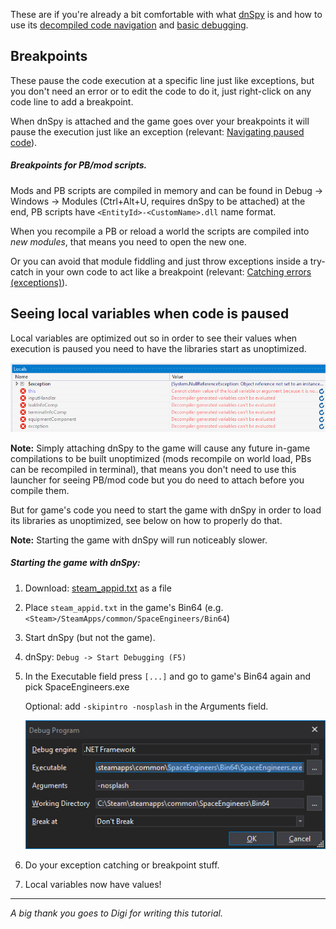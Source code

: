 These are if you're already a bit comfortable with what [dnSpy](Advanced-debugging-with-dnSpy#getting-dnspy) is and how to use its [decompiled code navigation](Advanced-debugging-with-dnSpy#looking-at-the-compiled-code) and [basic debugging](Advanced-debugging-with-dnSpy#catching-errors-exceptions).



## Breakpoints

These pause the code execution at a specific line just like exceptions, but you don't need an error or to edit the code to do it, just right-click on any code line to add a breakpoint.

When dnSpy is attached and the game goes over your breakpoints it will pause the execution just like an exception (relevant: [Navigating paused code](Advanced-debugging-with-dnSpy#navigating-paused-code)).

##### Breakpoints for PB/mod scripts.

Mods and PB scripts are compiled in memory and can be found in Debug -> Windows -> Modules (Ctrl+Alt+U, requires dnSpy to be attached) at the end, PB scripts have `<EntityId>-<CustomName>.dll` name format.

When you recompile a PB or reload a world the scripts are compiled into *new modules*, that means you need to open the new one.

Or you can avoid that module fiddling and just throw exceptions inside a try-catch in your own code to act like a breakpoint (relevant: [Catching errors (exceptions)](Advanced-debugging-with-dnSpy#catching-errors-exceptions)).



## Seeing local variables when code is paused

Local variables are optimized out so in order to see their values when execution is paused you need to have the libraries start as unoptimized.

![dnSpy locals window - variables can't be evaluated](images/wiki-dnspy-nolocals.jpg)

**Note:** Simply attaching dnSpy to the game will cause any future in-game compilations to be built unoptimized (mods recompile on world load, PBs can be recompiled in terminal), that means you don't need to use this launcher for seeing PB/mod code but you do need to attach before you compile them.

But for game's code you need to start the game with dnSpy in order to load its libraries as unoptimized, see below on how to properly do that.

**Note:** Starting the game with dnSpy will run noticeably slower.

##### Starting the game with dnSpy:

1. Download: [steam_appid.txt](binaries/steam_appid.txt) as a file

2. Place `steam_appid.txt` in the game's Bin64 (e.g. `<Steam>/SteamApps/common/SpaceEngineers/Bin64`)

3. Start dnSpy (but not the game).

4. dnSpy: `Debug -> Start Debugging (F5)`

5. In the Executable field press `[...]` and go to game's Bin64 again and pick SpaceEngineers.exe

   Optional: add `-skipintro -nosplash` in the Arguments field.

   ![dnSpy start window example](images/wiki-dnspy-start.jpg)

6. Do your exception catching or breakpoint stuff.

7. Local variables now have values!

***


_A big thank you goes to Digi for writing this tutorial._